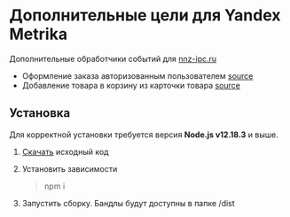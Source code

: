 # Дополнительные цели для Yandex Metrika

Дополнительные обработчики событий для [nnz-ipc.ru](https://nnz-ipc.ru/)

-   Оформление заказа авторизованным пользователем [source](https://github.com/smwbtech/nnz_metrica_goals/blob/master/src/purchase-confirmation.js)
-   Добавление товара в корзину из карточки товара [source](https://github.com/smwbtech/nnz_metrica_goals/blob/master/src/item-card.js)

## Установка

Для корректной установки требуется версия **Node.js v12.18.3** и выше.

1. [Скачать](https://github.com/smwbtech/nnz_metrica_goals/archive/master.zip) исходный код

2. Установить зависимости

    > npm i

3. Запустить сборку. Бандлы будут доступны в папке /dist
